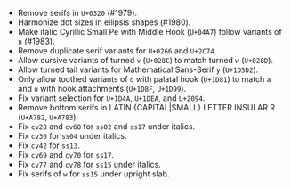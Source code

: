 * Remove serifs in `U+0320` (#1979).
* Harmonize dot sizes in ellipsis shapes (#1980).
* Make italic Cyrillic Small Pe with Middle Hook (`U+04A7`) follow variants of `n` (#1983).
* Remove duplicate serif variants for `U+0266` and `U+2C74`.
* Allow cursive variants of turned `v` (`U+028C`) to match turned `w` (`U+028D`).
* Allow turned tail variants for Mathematical Sans-Serif `y` (`U+1D5D2`).
* Only allow toothed variants of `d` with palatal hook (`U+1D81`) to match `a` and `u` with hook attachments (`U+1D8F`, `U+1D99`).
* Fix variant selection for `U+1D4A`, `U+1DEA`, and `U+2094`.
* Remove bottom serifs in LATIN {CAPITAL|SMALL} LETTER INSULAR R (`U+A782`, `U+A783`).
* Fix `cv28` and `cv68` for `ss02` and `ss17` under italics.
* Fix `cv30` for `ss04` under italics.
* Fix `cv42` for `ss13`.
* Fix `cv69` and `cv70` for `ss17`.
* Fix `cv77` and `cv78` for `ss15` under italics.
* Fix serifs of `w` for `ss15` under upright slab.
